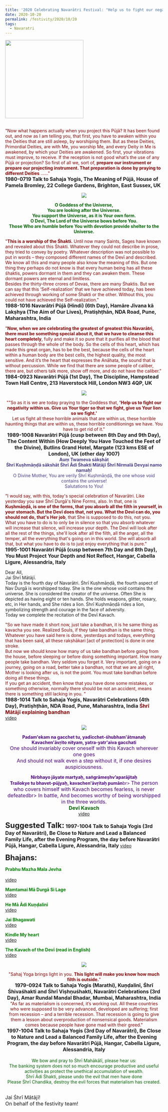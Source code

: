```yaml
---
title: '2020 Celebrating Navarātri Festival: "Help us to fight our negativity within us. Give us Your tiger so that we fight, give us Your lion so we fight." '
date: 2020-10-20
permalink: /festivity/2020/10/20
tags:
  - Navaratri
---
```


<div style="text-align: left"><img src="/images/image00.png" width="250" /></div><br>

<p>
<font color="DarkRed">"Now what happens actually when you project this Pūjā? It has been found out, and now as I am telling you, that first, you have to awaken within you the Deities that are still asleep, by worshiping them. But as these Deities, Primordial Deities, are with Me, you worship Me, and every Deity in Me is awakened, by which your Deities are awakened. So first, your vibrations must improve, to receive. If the reception is not good what’s the use of any Pūjā or projection? So first of all we, sort of, <b>prepare our instrument or prepare our projecting instrument. That preparation is done by praying to different Deities</b> ......"</font><br>
<font size="+0"><b>1980-0719 Talk to Sahaja Yogis, The Meaning of Pūjā, House of Pamela Bromley, 22 College Gardens, Brighton, East Sussex, UK</b></font>
</p>

<div style="text-align: center"><img src="/images/image520.png" /></div>

<p style="color:DarkGreen; text-align:center;">
<b>O Goddess of the Universe,<br>
You are looking after the Universe.<br>
You support the Universe, as it is Your own form.<br>
O Devī, The Lord of the Universe bows before You.<br>
Those Who are humble before You with devotion provide shelter to the Universe.</b><br>
</p>

<p>
<font color="DarkRed">"<b>This is a worship of the Śhakti.</b> Until now many Saints, Sages have known and revealed about this Śhakti. Whatever they could not describe in prose, they tried to convey by poetry. Whatever description was not possible to put in words – they composed different names of the Devī and described. We know all this and many people also know the meaning of this. But one thing they perhaps do not know is that every human being has all these śhaktis, powers dormant in them and they can awaken them. These dormant powers are eternal and limitless.<br>
Besides the thirty-three crores of Devas, there are many Śhaktis. But we can say that this ‘Self-realization’ that we have achieved today, has been achieved through working of some Śhakti or the other. Without this, you could not have achieved the Self-realization."</font><br>
<font size="+0"><b>1988-1016 Navarātri Pūjā (Hindi) (6th Day), Hamāre Jīvana kā Lakṣhya (The Aim of Our Lives), Pratiṣhṭhān, NDA Road, Pune, Maharashtra, India</b></font>
</p>

<p>
<font color="DarkRed">"<b>Now, when we are celebrating the greatest of greatest this Navarātri, there must be something special about it, that we have to cleanse this heart completely</b>, fully and make it so pure that it purifies all the blood that passes through the whole of the body. So the cells of this heart, which has made this great organ, has to be the best, because the cells of the heart within a human body are the best cells, the highest quality, the most sensitive. And it’s the heart that expresses the Anāhata, the sound that is without percussion. While we find that there are some people of caliber, there are, but others talk more, show off more, and do not have the caliber."</font><br>
<font size="+0"><b>1984-0923 Navarātri Pūjā (1st Day), The Discipline, Hampstead Town Hall Centre, 213 Haverstock Hill, London NW3 4QP, UK</b></font>
</p>

<div style="text-align: center"><img src="/images/image521.png" /></div>

<p style="text-align:center;">
<font color="DarkRed">""So as it is we are today praying to the Goddess that, <b>'Help us to fight our negativity within us. 
Give us Your tiger so that we fight, give us Your lion so we fight.'</b><br> 
Let us fight all these horrible animals that are within us, these horrible haunting things that are within us, these horrible conditionings we have. 
You have to get rid of it."</font><br>
<font size="+0"><b>1989-1008 Navarātri Pūjā (cusp between 8th Day and 9th Day), The Content Within (How Deeply You Have Touched the Feet of the Divine), Butlins Grand Hotel, Margate (123 kms ESE of London), UK (other day 1007)</b></font><br>
<font color="DarkSlateBlue"><b>Auṃ Twameva sākṣhāt<br>
Śhrī Kuṣhmāṇḍā sākshāt Śhrī Ādi Śhakti Mātājī Śhrī Nirmalā Devyai namo namaḥ!</b><br>
O Divine Mother, You are verily Śhrī Kuṣhmāṇḍā, the one whose void contains the universe!<br>
Salutations to You!</font><br>
</p>

<p>
<font color="DarkRed">"I would say, with this, today's special celebration of Navarātri. Like yesterday you saw Śhrī Durgā's Nine Forms, also. In that, one is <b>Kuṣhmāṇḍā, is one of the forms, that you absorb all the filth in yourself, in your stomach. But the Devī does that, not you. What the Devī can do, you should not do, that's Her job</b>, that She is supposed to do this, not you. What you have to do is to only be in silence so that you absorb whatever will increase that silence, will increase your depth. The Devī will look after all the rest of the things, she'll look after all the filth, all the anger, all the temper, all the everything that's going on in this world. She will absorb all that, but what you have to do is to just enjoy everything that is pure."</font><br>
<font size="+0"><b>1995-1001 Navarātri Pūjā (cusp between 7th Day and 8th Day), You Must Project Your Depth and Not Reflect, Hangar, Cabella Ligure, Alessandria, Italy</b></font>
</p>

<p>
Dear All,<br>
Jai Śhrī Mātājī.<br>
Today is the fourth day of Navarātri. Śhrī Kuṣhmāṇḍā, the fourth aspect of Nav Durgā is worshipped today. She is the one whose void contains the universe.  She is considered the creator of the universe. Often She is depicted as having eight or ten hands. She holds weapons, glitter, rosary, etc, in Her hands, and She rides a lion.
Śhrī Kuṣhmāṇḍā rides a lion, symbolizing strength and courage in the face of adversity.<br>
Today we complete the recitation of the Devī Kavach.	
</p>	

<p>
<font color="DarkRed">"So we have made it short now, just take a bandhan, it is he same thing as kavacha you see. Realized Souls, if they take bandhan is the same thing. Whatever you have said here is done, yesterdays and todays, everything that has been said, all these rakṣhākari [act of protection] is done in one stroke.<br>
But now we should know how many of us take bandhan before going from the house, before sleeping or before doing something important. How many people take bandhan. Very seldom you forget it. Very important, going on a journey, going on a road, better take a bandhan, not that we are all right, Mother is looking after us, is not the point. You must take bandhan before doing all these things.<br>
If you get an accident, then know that you have done some mistakes, or something otherwise, normally there should be not an accident, means there is something still lacking in you. "</font><br>
<font size="+0"><b>1988-1014 Talk to Sahaja Yogis, Navarātri Celebrations (4th Day), Pratiṣhṭhān, NDA Road, Pune, Maharashtra, India</b></font>
<font color="DarkRed"><font size="+0"><b>Śhrī Mātājī explaining bandhan</b></font></font><br>
<a href="https://www.youtube.com/watch?v=DkW7L9veu6M&ab_channel=alibaba"> video</a><br>
</p>

<div style="text-align: center"><img src="/images/image522.png" /></div>

<p style="color:Indigo; text-align:center;">
<b>Padam'ekam na gacchet tu, yadīcchet-śhubham'ātmanaḥ<br>
Kavachen'āvṛito nityam, yatra-yatr'aiva gacchati</b><br>
<font size="+0">One should invariably cover oneself with this Kavach wherever one goes<br>
And should not walk even a step without it, if one desires auspiciousness.</font><br>
</p>

<p style="text-align:center;">
<font color="Indigo"><b>Nirbhayo jāyate martyaḥ, saṅgrāmeṣhv’aparājitaḥ<br>
Trailokye tu bhavet-pūjyaḥ, kavachen'āvṛitaḥ pumān</b>br>
<font size="+0">The person who covers himself with Kavach becomes fearless, is never defeatedbr>
In battle, And becomes worthy of being worshipped in the three worlds.</font></font><br>
<font size="+0"><font color="DarkGreen"><b>Devī Kavach</b></font></font><br>
<a href="https://seven-teams.github.io/Videos_Links.html"> video</a><br>
</p>

<font size="+2"><b>Suggested Talk:</b></font> 
<font size="+0"><b>1997-1004 Talk to Sahaja Yogis (3rd Day of Navarātri), Be Close to Nature and Lead a Balanced Family Life, after the Evening Program, the day before Navarātri Pūjā, Hangar, Cabella Ligure, Alessandria, Italy</b></font>
<a href="https://www.youtube.com/watch?v=o5KCTxxCj4I&feature=emb_logo&ab_channel=TeachingsofH.H.ShriMatajiNirmalaDevi"> video</a><br>

<font size="+2"><b>Bhajans:</b></font>

<p>
<font color="green"><b>Prabhu Mazha Mala Jevha</b></font><br>
<br>
<a href="https://www.youtube.com/watch?v=_yoOiLcEL9U&ab_channel=SahajaYoga"> video</a><br>
</p>

<p>
<font color="green"><b>Mamtamai Mā Durgā Si Lage</b></font><br>
<a href="https://www.youtube.com/watch?v=LLl-3KTbKLs&ab_channel=SahajaYoga">video</a>
</p>

<p>
<font color="green"><b>He Mā Ādi Kuṇḍalinī</b></font><br>
<a href="https://www.youtube.com/watch?v=VePPPLa06_A&ab_channel=SahajaYoga">video</a>
</p>
 
<p>
<font color="green"><b>Jai Bhagawati</b></font><br>
<a href="https://www.youtube.com/watch?v=ecnk5GEJzS8&ab_channel=SahajaYoga">video</a> 
</p>

<p>
<font color="green"><b>Kindle My heart</b></font><br>
<a href="https://www.youtube.com/watch?v=c-6jDKazytU&ab_channel=SahajaYoga">video</a> 
</p>

<p>
<font color="green"><b>The Kavach of the Devī (read in English)</b></font><br>
<a href="https://www.youtube.com/watch?v=ZRWM3jB01JU&feature=emb_logo&ab_channel=TimBruce">video</a> 
</p>

<div style="text-align: center"><img src="/images/image523.png" /></div>

<p style="text-align:center;">
<font color="DarkRed">"Sahaj Yoga brings light in you. <b>This light will make you know how much filth is outside.</b>"</font><br>
<font size="+0"><b>1979-0924 Talk to Sahaja Yogis (Marathi), Kuṇḍalinī, Śhrī Śhivaśhakti and Śhrī Viṣhṇuśhakti, Navarātri Celebrations (3rd Day), Amar Rundal Mandal Bhadar, Mumbai, Maharashtra, India</b></font>
<font color="DarkRed">"As far as materialism is concerned, it’s working out. All these countries who were supposed to
be very advanced, developed are suffering; first from recession – and a terrible recession. That recession is going to give them a lesson about overproduction of nonsensical goods. Materialism comes because people have gone mad with their greed."</font><br>
<font size="+0"><b>1997-1004 Talk to Sahaja Yogis (3rd Day of Navarātri), Be Close to Nature and Lead a Balanced Family Life, after the Evening Program, the day before Navarātri Pūjā, Hangar, Cabella Ligure, Alessandria, Italy</b></font><br>
<br>
<font color="DarkGreen">We bow and pray to Śhrī Mahākālī, please hear us:<br>
 The banking system does not so much encourage productive and useful activities as protect the unethical accumulation of wealth.<br>
Śhrī Ādi Śhakti, please undo the evil that men have done <br>
Please Śhrī Chandika, destroy the evil forces that materialism has created.<br>
</font><br>
</p>

<p>
<font size="+0">Jai Śhrī Mātājī!<br>
On behalf of the festivity team!</font>
</p>